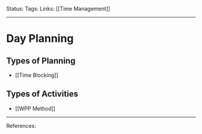 Status:
Tags:
Links: [[Time Management]]
___
# Day Planning
## Types of Planning
- [[Time Blocking]]
## Types of Activities
- [[WPP Method]]
___
References: